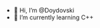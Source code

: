 - 👋 Hi, I’m @Doydovski
- 🌱 I’m currently learning C++

<!---
Doydovski/Doydovski is a ✨ special ✨ repository because its `README.md` (this file) appears on your GitHub profile.
You can click the Preview link to take a look at your changes.
--->
